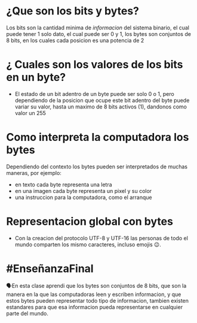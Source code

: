 # ¿Que son los bits y bytes?

Los bits son la cantidad minima de *informacion* del sistema binario, el cual puede tener 1 solo dato, el cual puede ser 0 y 1, los bytes son conjuntos de 8 bits, en los cuales cada posicion es una potencia de 2

# ¿ Cuales son los valores de los bits en un byte?

- El estado de un bit adentro de un byte puede ser solo 0 o 1, pero dependiendo de la posicion que ocupe este bit adentro del byte puede variar su valor, hasta un maximo de 8 bits activos (1), dandonos como valor un 255

# Como interpreta la computadora los bytes 

Dependiendo del contexto los bytes pueden ser interpretados de muchas maneras, por ejemplo:

- en texto cada byte representa una letra
- en una imagen cada byte representa un pixel y su color
- una instruccion para la computadora, como el arranque

# Representacion global con bytes
- Con la creacion del protocolo UTF-8 y UTF-16 las personas de todo el mundo comparten los mismo caracteres, incluso emojis 😉.

# #EnseñanzaFinal 
<p>🗣️En esta clase aprendi que los bytes son conjuntos de 8 bits, que son la manera en la que las computadoras leen y escriben informacion, y que estos bytes pueden representar todo tipo de informacion, tambien existen estandares para que esa informacion pueda representarse en cualquier parte del mundo.</p>